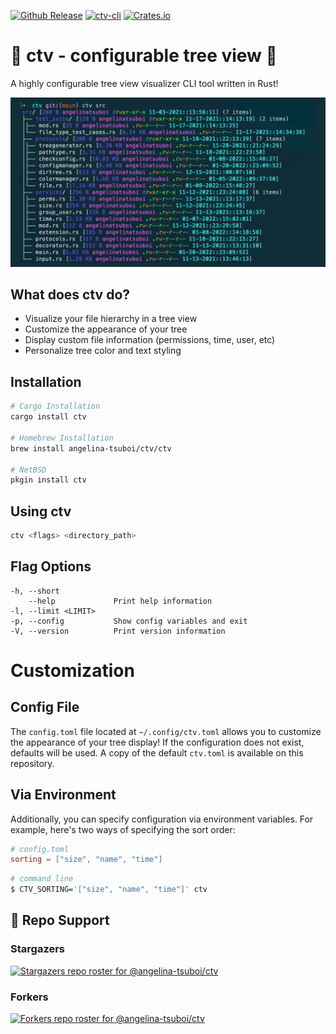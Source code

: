  [![Github Release](https://img.shields.io/github/v/release/angelina-tsuboi/ctv?display_name=tag)](https://github.com/angelina-tsuboi/ctv/releases) [![ctv-cli](https://snapcraft.io/ctv-cli/badge.svg)](https://snapcraft.io/ctv-cli) [![Crates.io](https://img.shields.io/crates/v/ctv.svg)](https://crates.io/crates/ctv)  
 

# 🎄 ctv - configurable tree view 🎄

A highly configurable tree view visualizer CLI tool written in Rust!


<img src="./media/ctv_preview.png" width="750" title="CTV Preview Image">



## What does ctv do?

- Visualize your file hierarchy in a tree view
- Customize the appearance of your tree
- Display custom file information (permissions, time, user, etc)
- Personalize tree color and text styling

## Installation

```bash
# Cargo Installation
cargo install ctv

# Homebrew Installation
brew install angelina-tsuboi/ctv/ctv

# NetBSD
pkgin install ctv
```

## Using ctv

```bash
ctv <flags> <directory_path>
```

## Flag Options

    -h, --short
        --help             Print help information
    -l, --limit <LIMIT>
    -p, --config           Show config variables and exit
    -V, --version          Print version information

# Customization

## Config File

The `config.toml` file located at `~/.config/ctv.toml` allows you to customize the appearance of your tree display!
If the configuration does not exist, defaults will be used. A copy of the default `ctv.toml` is available on this repository.

## Via Environment

Additionally, you can specify configuration via environment variables. For example, here's two ways of specifying the sort order:

```toml
# config.toml
sorting = ["size", "name", "time"]
```

```bash
# command line
$ CTV_SORTING='["size", "name", "time"]' ctv
```

## 🎉 Repo Support

### Stargazers
[![Stargazers repo roster for @angelina-tsuboi/ctv](https://reporoster.com/stars/angelina-tsuboi/ctv)](https://github.com/angelina-tsuboi/ctv/stargazers)


### Forkers
[![Forkers repo roster for @angelina-tsuboi/ctv](https://reporoster.com/forks/angelina-tsuboi/ctv)](https://github.com/angelina-tsuboi/ctv/network/members)
